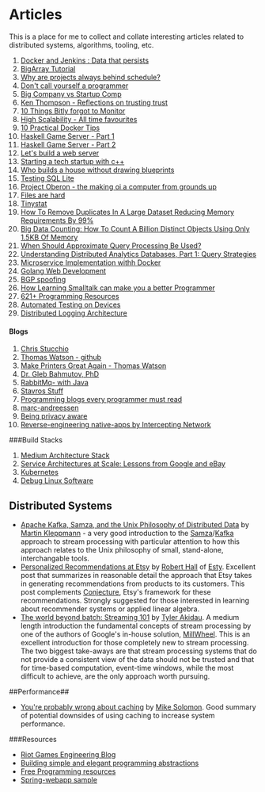 Articles
=========
This is a place for me to collect and collate interesting articles related to distributed systems, algorithms, tooling, etc.

1. [Docker and Jenkins : Data that persists](http://engineering.riotgames.com/news/docker-jenkins-data-persists)
2. [BigArray Tutorial](http://bulldog2011.github.io/blog/2013/01/24/big-array-tutorial/)
3. [Why are projects always behind schedule?](http://priceonomics.com/why-are-projects-always-behind-schedule/)
4. [Don't call yourself a programmer](http://www.kalzumeus.com/2011/10/28/dont-call-yourself-a-programmer/)
5. [Big Company vs Startup Comp](http://danluu.com/startup-tradeoffs/)
6. [Ken Thompson - Reflections on trusting trust](https://www.ece.cmu.edu/~ganger/712.fall02/papers/p761-thompson.pdf)
7. [10 Things Bitly forgot to Monitor](http://word.bitly.com/post/74839060954/ten-things-to-monitor)
8. [High Scalability - All time favourites](http://highscalability.com/all-time-favorites/)
9. [10 Practical Docker Tips](http://www.smartjava.org/content/10-practical-docker-tips-day-day-docker-usage)
10. [Haskell Game Server - Part 1](http://mojobojo.com/posts/2015-12-26-haskell-game-server-part-1.html)
11. [Haskell Game Server - Part 2](http://mojobojo.com/posts/2016-01-01-haskell-game-server-part-2.html)
11. [Let's build a web server](http://ruslanspivak.com/lsbaws-part1/)
12. [Starting a tech startup with c++](https://medium.com/@jamesperry/starting-a-tech-startup-with-c-6b5d5856e6de#.tk2wgvi7b)
13. [Who builds a house without drawing blueprints](http://cacm.acm.org/magazines/2015/4/184705-who-builds-a-house-without-drawing-blueprints/fulltext)
14. [Testing SQL Lite](https://www.sqlite.org/testing.html)
15. [Project Oberon - the making oi a computer from grounds up](http://www.projectoberon.com/home)
16. [Files are hard](http://danluu.com/file-consistency/)
17. [Tinystat](https://github.com/codahale/tinystat)
18. [How To Remove Duplicates In A Large Dataset Reducing Memory Requirements By 99%](http://highscalability.com/blog/2016/4/4/how-to-remove-duplicates-in-a-large-dataset-reducing-memory.html)
19. [Big Data Counting: How To Count A Billion Distinct Objects Using Only 1.5KB Of Memory](http://highscalability.com/blog/2012/4/5/big-data-counting-how-to-count-a-billion-distinct-objects-us.html)
20. [When Should Approximate Query Processing Be Used?](http://highscalability.com/blog/2016/2/25/when-should-approximate-query-processing-be-used.html)
21. [Understanding Distributed Analytics Databases, Part 1: Query Strategies](https://www.periscopedata.com/blog/understanding-distributed-analytics-databases-part-1-query-strategies.html)
22. [Microservice Implementation withh Docker](https://dzone.com/articles/microservice-architecture-with-spring-cloud-and-do?edition=179567&utm_source=Spotlight&utm_medium=email&utm_content=queue&utm_campaign=java%202016-06-07)
23. [Golang Web Development](https://www.gitbook.com/book/astaxie/build-web-application-with-golang/details)
24. [BGP spoofing](http://www.zdnet.com/article/bgp-spoofing-why-nothing-on-the-internet-is-actually-secure/)
25. [How Learning Smalltalk can make you a better Programmer](http://techbeacon.com/how-learning-smalltalk-can-make-you-better-developer)
26. [621+ Programming Resources](https://medium.com/free-stuff/2000-programming-resources-c2c835001216#.a6si57a97)
27. [Automated Testing on Devices](http://techblog.netflix.com/2016/08/automated-testing-on-devices.html)
28. [Distributed Logging Architecture](https://blog.treasuredata.com/blog/2016/08/03/distributed-logging-architecture-in-the-container-era/)

#### Blogs

1. [Chris Stucchio](https://www.chrisstucchio.com/publications.html)
2. [Thomas Watson - github](https://github.com/watson)
3. [Make Printers Great Again - Thomas Watson](https://www.youtube.com/watch?v=58Ti8w1yX2w)
4. [Dr. Gleb Bahmutov, PhD](https://glebbahmutov.com/)
5. [RabbitMq- with Java](http://stackoverflow.com/questions/22901822/when-using-rabbitmq-as-a-java-work-queue-how-should-you-handle-concurrency-and)
6. [Stavros Stuff](https://www.stavros.io/posts/emergency-food-button/)
7. [Programming blogs every programmer must read](http://danluu.com/programming-blogs/)
8. [marc-andreessen](http://fourhourworkweek.com/2016/05/29/marc-andreessen/)
9. [Being privacy aware](https://vox.space/blog/89/being-privacy-aware-in-2016)
10. [Reverse-engineering native-apps by Intercepting Network](http://nickfishman.com/post/50557873036/reverse-engineering-native-apps-by-intercepting-network)

###Build Stacks

1. [Medium Architecture Stack](https://medium.com/medium-eng/the-stack-that-helped-medium-drive-2-6-millennia-of-reading-time-e56801f7c492#.iskk3ub9o)
2. [Service Architectures at Scale: Lessons from Google and eBay](http://www.infoq.com/presentations/service-arch-scale-google-ebay)
3. [Kubernetes](http://kubernetes.io/)
4. [Debug Linux Software](http://www.linuxuser.co.uk/tutorials/debug-your-own-linux-software-like-a-pro)



## Distributed Systems ##
* [Apache Kafka, Samza, and the Unix Philosophy of Distributed Data](http://www.confluent.io/blog/apache-kafka-samza-and-the-unix-philosophy-of-distributed-data) by [Martin Kleppmann](https://twitter.com/martinkl) - a very good introduction to the [Samza](https://samza.apache.org/)/[Kafka](https://kafka.apache.org/) approach to stream processing with particular attention to how this approach relates to the Unix philosophy of small, stand-alone, interchangable tools.  
* [Personalized Recommendations at Etsy](https://codeascraft.com/2014/11/17/personalized-recommendations-at-etsy/) by [Robert Hall](https://codeascraft.com/author/rhall/) of [Esty](https://www.etsy.com/).  Excellent post that summarizes in reasonable detail the approach that Etsy takes in generating recommendations from products to its customers.  This post complements [Conjecture](https://github.com/etsy/Conjecture), Etsy's framework for these recommendations. Strongly suggested for those interested in learning about recommender systems or applied linear algebra.
* [The world beyond batch: Streaming 101](http://radar.oreilly.com/2015/08/the-world-beyond-batch-streaming-101.html) by [Tyler Akidau](http://twitter.com/takidau). A medium length introduction the fundamental concepts of stream processing by one of the authors of Google's in-house solution, [MillWheel](https://static.googleusercontent.com/media/research.google.com/en//pubs/archive/41378.pdf).  This is an excellent introduction for those completely new to stream processing. The two biggest take-aways are that stream processing systems that do not provide a consistent view of the data should not be trusted and that for time-based computation, event-time windows, while the most difficult to achieve, are the only approach worth pursuing.

##Performance##
* [You're probably wrong about caching](http://msol.io/blog/tech/youre-probably-wrong-about-caching/) by [Mike Solomon](https://twitter.com/msol).  Good summary of potential downsides of using caching to increase system performance.

###Resources

-  [Riot Games Engineering Blog](http://engineering.riotgames.com/)
-  [Building simple and elegant programming abstractions](http://bulldog2011.github.io/)
-  [Free Programming resources](https://medium.com/free-stuff/2000-programming-resources-c2c835001216#.cbbi68vuw)
-  [Spring-webapp sample](https://github.com/making?tab=repositories)
